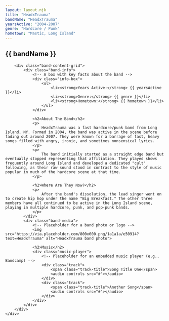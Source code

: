 ```yaml
---
layout: layout.njk
title: "HeadxTrauma"
bandName: "HeadxTrauma"
yearsActive: "2004-2007"
genre: "Hardcore / Punk"
hometown: "Mastic, Long Island"
---
```


<!-- ============================================ -->
<!-- BAND PAGE CONTENT                            -->
<!-- ============================================ -->
<section class="band-page">
    <div class="container">
        <!-- Band Header: Uses a special font as a fallback if no logo is provided -->
        <div class="band-header">
            <h1 class="band-title-font">{{ bandName }}</h1>
        </div>

        <div class="band-content-grid">
            <div class="band-info">
                <!-- A box with key facts about the band -->
                <div class="info-box">
                    <ul>
                        <li><strong>Years Active:</strong> {{ yearsActive }}</li>
                        <li><strong>Genre:</strong> {{ genre }}</li>
                        <li><strong>Hometown:</strong> {{ hometown }}</li>
                    </ul>
                </div>
                
                <h2>About The Band</h2>
                <p>
                    HeadxTrauma was a fast hardcore/punk band from Long Island, NY. Formed in 2004, the band was active in the scene before fading out around 2007. They were known for a barrage of fast, heavy songs filled with angry, ironic, and sometimes nonsensical lyrics.
                </p>
                <p>
                    The band initially started as a straight edge band but eventually stopped representing that affiliation. They played shows frequently around Long Island and developed a dedicated "cult" following, as their raw sound stood in contrast to the style of music popular in much of the hardcore scene at that time.
                </p>

                <h2>Where Are They Now?</h2>
                <p>
                    After the band's dissolution, the lead singer went on to create hip hop under the name "Big Breakfast." The other three members have all continued to be active in the Long Island scene, playing in multiple hardcore, punk, and pop-punk bands.
                </p>
            </div>
            <div class="band-media">
                <!-- Placeholder for a band photo or logo -->
                <img src="https://via.placeholder.com/800x600.png/1a1a1a/e50914?text=HeadxTrauma" alt="HeadxTrauma band photo">
                
                <h2>Music</h2>
                <div class="music-player">
                    <!-- Placeholder for an embedded music player (e.g., Bandcamp) -->
                    <div class="track">
                        <span class="track-title">Song Title One</span>
                        <audio controls src="#"></audio>
                    </div>
                    <div class="track">
                        <span class="track-title">Another Song</span>
                        <audio controls src="#"></audio>
                    </div>
                </div>
            </div>
        </div>
    </div>
</section>